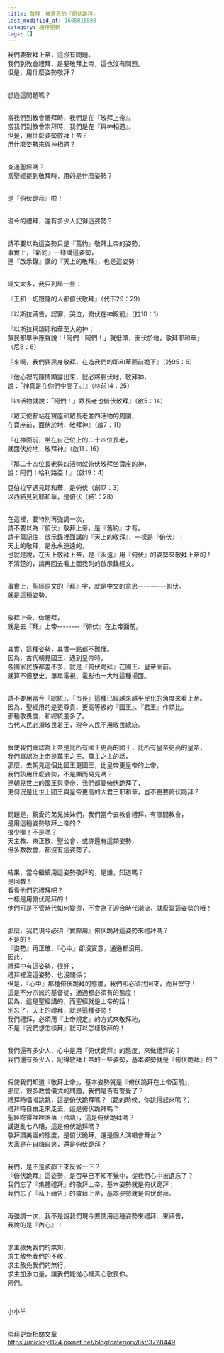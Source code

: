 ```yaml
---
title: 敬拜：被遺忘的『俯伏跪拜』
last_modified_at: 1605016800
category: 禮拜更新
tags: []
---
```


<p>我們要敬拜上帝，這沒有問題。<br>
我們到教會禮拜，是要敬拜上帝，這也沒有問題。<br>
但是，用什麼姿勢敬拜？</p>

<p><br>
想過這問題嗎？</p>

<p><br>
當我們到教會禮拜時，我們是在『敬拜上帝』。<br>
當我們到教會崇拜時，我們是在『與神相遇』。<br>
但是，用什麼姿勢敬拜上帝？<br>
用什麼姿勢來與神相遇？</p>

<p><br>
查過聖經嗎？<br>
當聖經提到敬拜時，用的是什麼姿勢？</p>

<p><br>
是『俯伏跪拜』啦！</p>

<p><br>
現今的禮拜，還有多少人記得這姿勢？</p>

<p><br>
請不要以為這姿勢只是『舊約』敬拜上帝的姿勢，<br>
事實上，『新約』一樣講這姿勢，<br>
連『啟示錄』講的『天上的敬拜』，也是這姿勢！</p>

<p><br>
經文太多，我只列舉一些：</p>

<p>『王和一切跟隨的人都俯伏敬拜』（代下29：29）</p>

<p>『以斯拉禱告，認罪，哭泣，俯伏在神殿前』（拉10：1）</p>

<p>『以斯拉稱頌耶和華至大的神；<br>
眾民都舉手應聲說：「阿們！阿們！」就低頭，面伏於地，敬拜耶和華』<br>
（尼8：6）</p>

<p>『來啊，我們要屈身敬拜，在造我們的耶和華面前跪下』（詩95：6）</p>

<p>『他心裡的隱情顯露出來，就必將臉伏地，敬拜神，<br>
說：「神真是在你們中間了。」』（林前14：25）</p>

<p>『四活物就說：「阿們！」眾長老也俯伏敬拜』（啟5：14）</p>

<p>『眾天使都站在寶座和眾長老並四活物的周圍，<br>
在寶座前，面伏於地，敬拜神』（啟7：11）</p>

<p>『在神面前，坐在自己位上的二十四位長老，<br>
就面伏於地，敬拜神』（啟11：16）</p>

<p>『那二十四位長老與四活物就俯伏敬拜坐寶座的神，<br>
說：阿們！哈利路亞！』（啟19：4）</p>

<p>亞伯拉罕遇見耶和華，是俯伏（創17：3）<br>
以西結見到耶和華，是俯伏（結1：28）</p>

<p><br>
在這裡，要特別再強調一次，<br>
請不要以為『俯伏』敬拜上帝，是『舊約』才有。<br>
請千萬記住，啟示錄裡面講的『天上的敬拜』，一樣是『俯伏』！<br>
天上的敬拜，是永永遠遠的，<br>
也就是說，在天上敬拜上帝，是『永遠』用『俯伏』的姿勢來敬拜上帝的！<br>
不清楚的，請再回去看上面我列的啟示錄經文。</p>

<p><br>
事實上，聖經原文的『拜』字，就是中文的意思----------俯伏。<br>
就是這種姿勢。</p>

<p><br>
敬拜上帝、做禮拜，<br>
就是去『拜』上帝--------『俯伏』在上帝面前。</p>

<p><br>
其實，這種姿勢，其實一點都不難懂。<br>
因為，古代朝見國王、遇到皇帝時，<br>
各國家民族都差不多，就是『俯伏跪拜』在國王、皇帝面前。<br>
就算不懂歷史，單單電視、電影也一大堆這種場面。</p>

<p><br>
請不要用當今『總統』、『市長』這種已經越來越平民化的角度來看上帝。<br>
因為，聖經用的是更尊貴、更高等級的『國王』、『君王』作類比。<br>
那種敬畏度，和總統差多了。<br>
古代人民必須敬畏君王，現今人民不用敬畏總統。</p>

<p><br>
假使我們真認為上帝是比所有國王更高的國王，比所有皇帝更高的皇帝，<br>
我們真認為上帝是萬王之王、萬主之主的話，<br>
那麼，去朝見這個比國王更國王，比皇帝更皇帝的上帝，<br>
我們該用什麼姿勢，不是顯而易見嗎？<br>
連朝見世上的國王與皇帝，我們都要俯伏跪拜了，<br>
更何況是比世上國王與皇帝更高的大君王耶和華，豈不更要俯伏跪拜？</p>

<p><br>
問題是，親愛的弟兄姊妹們，我們當今去教會禮拜，有哪間教會，<br>
是用這種姿勢敬拜上帝的？<br>
很少喔！不是嗎？<br>
天主教、東正教、聖公會，或許還有這類姿勢，<br>
但多數教會，都沒有這姿勢了。</p>

<p><br>
結果，當今繼續用這姿勢敬拜的，是誰，知道嗎？<br>
是回教！<br>
看看他們的禮拜吧？<br>
一樣是用俯伏跪拜的！<br>
他們可是不管時代如何變遷，不會為了迎合時代潮流，就廢棄這姿勢的哦！</p>

<p><br>
那麼，我們現今必須『實際用』俯伏跪拜這姿勢來禮拜嗎？<br>
不是的！<br>
『姿勢』再正確，『心中』卻沒實意，通通都沒用。<br>
因此，<br>
禮拜中有這姿勢，很好；<br>
禮拜裡沒這姿勢，也沒關係；<br>
但是，『心中』那種俯伏跪拜的態度，我們卻必須找回來，而且堅守！<br>
這是不分宗派的基督徒，通通都必須有的態度！<br>
因為，這是聖經講的，而聖經就是上帝的話！<br>
別忘了，天上的禮拜，就是這種姿勢！<br>
我們禮拜，必須用『上帝規定』的方式來敬拜祂，<br>
不是『我們想怎樣拜』就可以怎樣敬拜的！</p>

<p><br>
我們還有多少人，心中是用『俯伏跪拜』的態度，來做禮拜的？<br>
我們還有多少人，記得敬拜上帝的一些姿勢，基本姿勢就是『俯伏跪拜』的？</p>

<p><br>
假使我們知道『敬拜上帝』，基本姿勢就是『俯伏跪拜在上帝面前』，<br>
那麼，很多教會儀式的問題，我們是否有警覺了？<br>
禮拜時唱唱跳跳，這是俯伏跪拜嗎？（跪的時候，你跳得起來嗎？）<br>
禮拜時自由走來走去，這是俯伏跪拜嗎？<br>
聖經唸得哩哩落落（台語），這是俯伏跪拜嗎？<br>
講道亂七八糟，這是俯伏跪拜嗎？<br>
敬拜讚美團的態度，是俯伏跪拜，還是個人演唱會舞台？<br>
大家是在自嗨自爽，還是俯伏跪拜？</p>

<p><br>
我們，是不是該靜下來反省一下？<br>
『俯伏跪拜』這姿勢，是否早已不知不覺中，從我們心中被遺忘了？<br>
我們忘了『集體禮拜』的敬拜上帝，基本姿勢就是俯伏跪拜；<br>
我們忘了『私下禱告』的敬拜上帝，基本姿勢就是俯伏跪拜。</p>

<p><br>
再強調一次，我不是說我們現今要使用這種姿勢來禮拜、來禱告，<br>
我說的是『內心』！</p>

<p><br>
求主赦免我們的無知，<br>
求主赦免我們的不敬，<br>
求主赦免我們的無行，<br>
求主加添力量，讓我們能從心裡真心敬畏你。<br>
阿們。</p>

<p>&nbsp;</p>

<p>小小羊</p>

<p><br>
崇拜更新相關文章<br>
<a href="https://mickey1124.pixnet.net/blog/category/list/3728449" target="_blank">https://mickey1124.pixnet.net/blog/category/list/3728449</a></p>

<p>&nbsp;</p>

